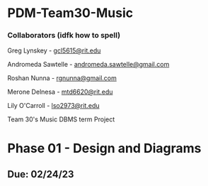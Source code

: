 # PDM-Team30-Music

### Collaborators (idfk how to spell)
Greg Lynskey - gcl5615@rit.edu

Andromeda Sawtelle - andromeda.sawtelle@gmail.com

Roshan Nunna - rgnunna@gmail.com

Merone Delnesa - mtd6620@rit.edu

Lily O'Carroll - lso2973@rit.edu

Team 30's Music DBMS term Project

# Phase 01 - Design and Diagrams
## Due: 02/24/23
